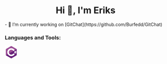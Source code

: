 <h1 align="center">Hi 👋, I'm Eriks</h1>
- 🔭 I’m currently working on [GitChat](https://github.com/Burfedd/GitChat)

<p align="left">
</p>

<h3 align="left">Languages and Tools:</h3>
<p align="left"> <a href="https://www.w3schools.com/cs/" target="_blank" rel="noreferrer"> <img src="https://raw.githubusercontent.com/devicons/devicon/master/icons/csharp/csharp-original.svg" alt="csharp" width="40" height="40"/> </a> </p>

